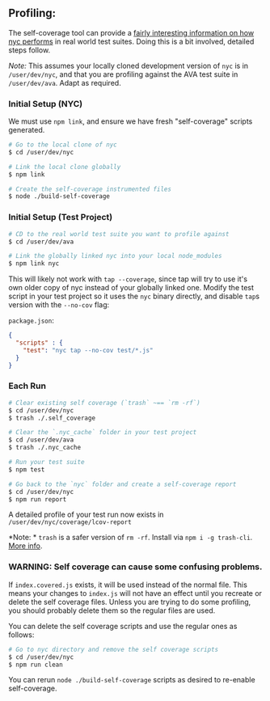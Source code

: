 
## Profiling:

The self-coverage tool can provide a [fairly interesting information on how nyc performs](https://github.com/bcoe/nyc/pull/101#issuecomment-165337057) in real world test suites. Doing this is a bit involved, detailed steps follow.

*Note:* This assumes your locally cloned development version of `nyc` is in `/user/dev/nyc`, and that you are profiling against the AVA test suite in `/user/dev/ava`. Adapt as required.

### Initial Setup (NYC)

We must use `npm link`, and ensure we have fresh "self-coverage" scripts generated.

```sh
# Go to the local clone of nyc
$ cd /user/dev/nyc

# Link the local clone globally
$ npm link

# Create the self-coverage instrumented files
$ node ./build-self-coverage
```

### Initial Setup (Test Project)

```sh
# CD to the real world test suite you want to profile against
$ cd /user/dev/ava

# Link the globally linked nyc into your local node_modules
$ npm link nyc
```

This will likely not work with `tap --coverage`, since tap will try to use it's own older copy of nyc instead of your globally linked one. Modify the test script in your test project so it uses the `nyc` binary directly, and disable `tap`s version with the `--no-cov` flag:

 `package.json`:

 ```json
 {
   "scripts" : {
     "test": "nyc tap --no-cov test/*.js"
   }
 }
 ```
### Each Run

```sh
# Clear existing self coverage (`trash` ~== `rm -rf`)
$ cd /user/dev/nyc
$ trash ./.self_coverage

# Clear the `.nyc_cache` folder in your test project
$ cd /user/dev/ava
$ trash ./.nyc_cache

# Run your test suite
$ npm test

# Go back to the `nyc` folder and create a self-coverage report
$ cd /user/dev/nyc
$ npm run report
```

A detailed profile of your test run now exists in `/user/dev/nyc/coverage/lcov-report`

*Note: * `trash` is a safer version of `rm -rf`. Install via `npm i -g trash-cli`. [More info](https://github.com/sindresorhus/guides/blob/master/how-not-to-rm-yourself.md).

### WARNING: Self coverage can cause some confusing problems.

If `index.covered.js` exists, it will be used instead of the normal file. This means your changes to `index.js` will not have an effect until you recreate or delete the self coverage files. Unless you are trying to do some profiling, you should probably delete them so the regular files are used.

You can delete the self coverage scripts and use the regular ones as follows:

```sh
# Go to nyc directory and remove the self coverage scripts
$ cd /user/dev/nyc
$ npm run clean
```

You can rerun `node ./build-self-coverage` scripts as desired to re-enable self-coverage.

